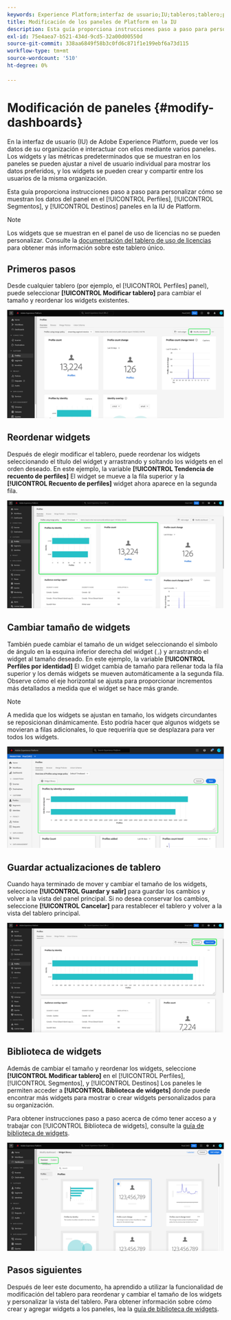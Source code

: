 ```yaml
---
keywords: Experience Platform;interfaz de usuario;IU;tableros;tablero;perfiles;segmentos;destinos;uso de licencias
title: Modificación de los paneles de Platform en la IU
description: Esta guía proporciona instrucciones paso a paso para personalizar cómo se muestran los datos de Adobe Experience Platform de su organización en los paneles.
exl-id: 75e4aea7-b521-434d-9cd5-32a00d00550d
source-git-commit: 338aa6849f58b3c0fd6c871f1e199ebf6a73d115
workflow-type: tm+mt
source-wordcount: '510'
ht-degree: 0%

---
```


# Modificación de paneles {#modify-dashboards}

En la interfaz de usuario (IU) de Adobe Experience Platform, puede ver los datos de su organización e interactuar con ellos mediante varios paneles. Los widgets y las métricas predeterminados que se muestran en los paneles se pueden ajustar a nivel de usuario individual para mostrar los datos preferidos, y los widgets se pueden crear y compartir entre los usuarios de la misma organización.

Esta guía proporciona instrucciones paso a paso para personalizar cómo se muestran los datos del panel en el [!UICONTROL Perfiles], [!UICONTROL Segmentos], y [!UICONTROL Destinos] paneles en la IU de Platform.

>[!NOTE]
>
>Los widgets que se muestran en el panel de uso de licencias no se pueden personalizar. Consulte la [documentación del tablero de uso de licencias](../guides/license-usage.md) para obtener más información sobre este tablero único.

## Primeros pasos

Desde cualquier tablero (por ejemplo, el [!UICONTROL Perfiles] panel), puede seleccionar **[!UICONTROL Modificar tablero]** para cambiar el tamaño y reordenar los widgets existentes.

![Panel de perfiles con el panel de modificación resaltado.](../images/customization/modify-dashboard.png)

## Reordenar widgets

Después de elegir modificar el tablero, puede reordenar los widgets seleccionando el título del widget y arrastrando y soltando los widgets en el orden deseado. En este ejemplo, la variable **[!UICONTROL Tendencia de recuento de perfiles]** El widget se mueve a la fila superior y la **[!UICONTROL Recuento de perfiles]** widget ahora aparece en la segunda fila.

![El panel Perfiles con dos widgets reordenados resaltados.](../images/customization/move-widget.png)

## Cambiar tamaño de widgets

También puede cambiar el tamaño de un widget seleccionando el símbolo de ángulo en la esquina inferior derecha del widget (`⌟`) y arrastrando el widget al tamaño deseado. En este ejemplo, la variable **[!UICONTROL Perfiles por identidad]** El widget cambia de tamaño para rellenar toda la fila superior y los demás widgets se mueven automáticamente a la segunda fila. Observe cómo el eje horizontal se ajusta para proporcionar incrementos más detallados a medida que el widget se hace más grande.

>[!NOTE]
>
>A medida que los widgets se ajustan en tamaño, los widgets circundantes se reposicionan dinámicamente. Esto podría hacer que algunos widgets se movieran a filas adicionales, lo que requeriría que se desplazara para ver todos los widgets.

![El tablero Perfiles con un widget cuyo tamaño se ha cambiado está resaltado.](../images/customization/resize-widget.png)

## Guardar actualizaciones de tablero

Cuando haya terminado de mover y cambiar el tamaño de los widgets, seleccione **[!UICONTROL Guardar y salir]** para guardar los cambios y volver a la vista del panel principal. Si no desea conservar los cambios, seleccione **[!UICONTROL Cancelar]** para restablecer el tablero y volver a la vista del tablero principal.

![En el panel Perfiles aparecen resaltadas las opciones Cancelar y Guardar y salir.](../images/customization/save-changes.png)

## Biblioteca de widgets

Además de cambiar el tamaño y reordenar los widgets, seleccione **[!UICONTROL Modificar tablero]** en el [!UICONTROL Perfiles], [!UICONTROL Segmentos], y [!UICONTROL Destinos] Los paneles le permiten acceder a **[!UICONTROL Biblioteca de widgets]** donde puede encontrar más widgets para mostrar o crear widgets personalizados para su organización.

Para obtener instrucciones paso a paso acerca de cómo tener acceso a y trabajar con [!UICONTROL Biblioteca de widgets], consulte la [guía de biblioteca de widgets](widget-library.md).

![Espacio de trabajo de la biblioteca de widgets con resaltados Estándar y Personalizado.](../images/customization/widget-library.png)

## Pasos siguientes

Después de leer este documento, ha aprendido a utilizar la funcionalidad de modificación del tablero para reordenar y cambiar el tamaño de los widgets y personalizar la vista del tablero. Para obtener información sobre cómo crear y agregar widgets a los paneles, lea la [guía de biblioteca de widgets](widget-library.md).
